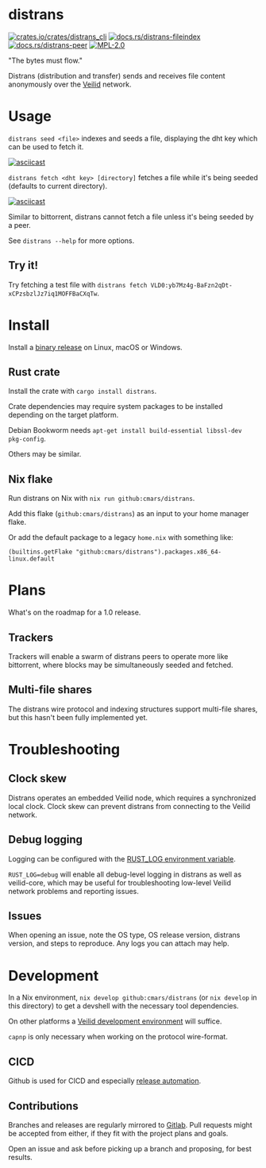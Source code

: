# distrans

[![crates.io/crates/distrans_cli](https://img.shields.io/crates/v/distrans_cli.svg)](https://crates.io/crates/distrans_cli)
[![docs.rs/distrans-fileindex](https://img.shields.io/docsrs/distrans_fileindex)](https://docs.rs/distrans-fileindex)
[![docs.rs/distrans-peer](https://img.shields.io/docsrs/distrans_peer)](https://docs.rs/distrans-peer)
[![MPL-2.0](https://img.shields.io/crates/l/distrans.svg)](./LICENSE)

"The bytes must flow."

Distrans (distribution and transfer) sends and receives file content anonymously over the [Veilid](https://veilid.com) network.

# Usage


`distrans seed <file>` indexes and seeds a file, displaying the dht key which can be used to fetch it.

[![asciicast](https://asciinema.org/a/663366.svg)](https://asciinema.org/a/663366)

`distrans fetch <dht key> [directory]` fetches a file while it's being seeded (defaults to current directory).

[![asciicast](https://asciinema.org/a/663367.svg)](https://asciinema.org/a/663367)

Similar to bittorrent, distrans cannot fetch a file unless it's being seeded by a peer.

See `distrans --help` for more options.

## Try it!

Try fetching a test file with `distrans fetch VLD0:yb7Mz4g-BaFzn2qDt-xCPzsbzlJz7iq1MOFFBaCXqTw`.

# Install

Install a [binary release](https://github.com/cmars/distrans/releases) on Linux, macOS or Windows.

## Rust crate

Install the crate with `cargo install distrans`.

Crate dependencies may require system packages to be installed depending on the target platform.

Debian Bookworm needs `apt-get install build-essential libssl-dev pkg-config`.

Others may be similar.

## Nix flake

Run distrans on Nix with `nix run github:cmars/distrans`.

Add this flake (`github:cmars/distrans`) as an input to your home manager flake.

Or add the default package to a legacy `home.nix` with something like:

    (builtins.getFlake "github:cmars/distrans").packages.x86_64-linux.default

# Plans

What's on the roadmap for a 1.0 release.

## Trackers

Trackers will enable a swarm of distrans peers to operate more like bittorrent, where blocks may be simultaneously seeded and fetched.

## Multi-file shares

The distrans wire protocol and indexing structures support multi-file shares, but this hasn't been fully implemented yet.

# Troubleshooting

## Clock skew

Distrans operates an embedded Veilid node, which requires a synchronized local clock. Clock skew can prevent distrans from connecting to the Veilid network.

## Debug logging

Logging can be configured with the [RUST_LOG environment variable](https://docs.rs/env_logger/latest/env_logger/#enabling-logging).

`RUST_LOG=debug` will enable all debug-level logging in distrans as well as veilid-core, which may be useful for troubleshooting low-level Veilid network problems and reporting issues.

## Issues

When opening an issue, note the OS type, OS release version, distrans version, and steps to reproduce. Any logs you can attach may help.

# Development

In a Nix environment, `nix develop github:cmars/distrans` (or `nix develop` in this directory) to get a devshell with the necessary tool dependencies.

On other platforms a [Veilid development environment](https://gitlab.com/veilid/veilid/-/blob/2ec00e18da999dd16b8c84444bb1e60f9503e752/DEVELOPMENT.md) will suffice.

`capnp` is only necessary when working on the protocol wire-format.

## CICD

Github is used for CICD and especially [release automation](https://blog.orhun.dev/automated-rust-releases/).

## Contributions

Branches and releases are regularly mirrored to [Gitlab](https://gitlab.com/cmars232/distrans). Pull requests might be accepted from either, if they fit with the project plans and goals.

Open an issue and ask before picking up a branch and proposing, for best results.

